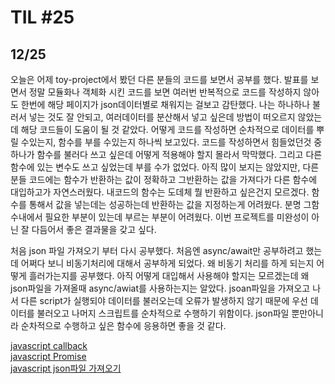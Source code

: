 # TIL #25
## 12/25

오늘은 어제 toy-project에서 봤던 다른 분들의 코드를 보면서 공부를 했다. 발표를 보면서 정말 모듈화나 객체화 시킨 코드를 보면 여러번 반복적으로 코드를 작성하지 않아도 한번에 해당 페이지가 json데이터별로 채워지는 걸보고 감탄했다. 나는 하나하나 불러서 넣는 것도 잘 안되고, 여러데이터를 분산해서 넣고 싶은데 방법이 떠오르지 않았는데 해당 코드들이 도움이 될 것 같았다. 
어떻게 코드를 작성하면 순차적으로 데이터를 뿌릴 수있는지, 함수를 부를 수있는지 하나씩 보고있다. 코드를 작성하면서 힘들었던것 중 하나가 함수를 불러다 쓰고 싶은데 어떻게 적용해야 할지 몰라서 막막했다. 그리고 다른 함수에 있는 변수도 쓰고 싶었는데 부를 수가 없었다. 아직 많이 보지는 않았지만, 다른분들 코드에는 함수가 반환하는 값이 정확하고 그반환하는 값을 가져다가 다른 함수에 대입하고가 자연스러웠다. 내코드의 함수는 도데체 뭘 반환하고 싶은건지 모르겠다. 함수를 통해서 값을 넣는데는 성공하는데 반환하는 값을 지정하는게 어려웠다. 분명 그함수내에서 필요한 부분이 있는데 부르는 부분이 어려웠다. 이번 프로젝트를 미완성이 아닌 잘 다듬어서 좋은 결과물을 갖고 싶다. 


처음 json 파일 가져오기 부터 다시 공부했다. 처음엔 async/await만 공부하려고 했는데 어쩌다 보니 비동기처리에 대해서 공부하게 되었다. 왜 비동기 처리를 하게 되는지 어떻게 흘러가는지를 공부했다. 아직 어떻게 대입해서 사용해야 할지는 모르겠는데 왜 json파일을 가져올때 async/awiat를 사용하는지는 알았다. jsoan파일을 가져오고 나서 다른 script가 실행되야 데이터를 불러오는데 오류가 발생하지 않기 때문에 우선 데이터를 불러오고 나머지 스크립트를 순차적으로 수행하기 위함이다. json파일 뿐만아니라 순차적으로 수행하고 싶은 함수에 응용하면 좋을 것 같다. 

[javascript callback](https://github.com/mrlee323/TIL/blob/main/js/js_callback.md)  
[javascript Promise](https://github.com/mrlee323/TIL/blob/main/js/js_Promise.md)  
[javascript json파일 가져오기](https://github.com/mrlee323/TIL/blob/main/js/js_getData.md)